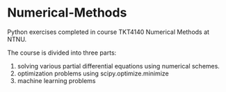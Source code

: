 # Numerical-Methods
Python exercises completed in course TKT4140 Numerical Methods at NTNU.

The course is divided into three parts:
1) solving various partial differential equations using numerical schemes.
2) optimization problems using scipy.optimize.minimize 
3) machine learning problems


